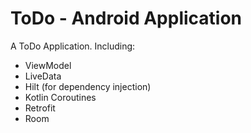 # ToDo - Android Application

A ToDo Application. Including:
 * ViewModel
 * LiveData
 * Hilt (for dependency injection)
 * Kotlin Coroutines
 * Retrofit
 * Room
